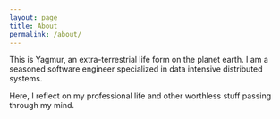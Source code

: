 ```yaml
---
layout: page
title: About
permalink: /about/
---
```


This is Yagmur, an extra-terrestrial life form on the planet earth. I am a seasoned software engineer specialized in data intensive distributed systems.

Here, I reflect on my professional life and other worthless stuff passing through my mind.

